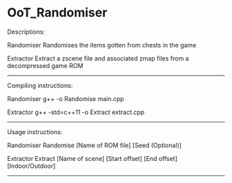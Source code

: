 # OoT_Randomiser

Descriptions:

Randomiser
	Randomises the items gotten from chests in the game

Extractor
	Extract a zscene file and associated zmap files from a 
	decompressed game ROM

-------------------------------------------------

Compiling instructions:

Randomiser
	g++ -o Randomise main.cpp

Extractor
	g++ -std=c++11 -o Extract extract.cpp

-------------------------------------------------

Usage instructions:

Randomiser
	Randomise [Name of ROM file] [Seed (Optional)]

Extractor
	Extract [Name of scene] [Start offset] [End offset] [Indoor/Outdoor]

-------------------------------------------------
